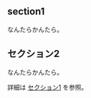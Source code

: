 ## <a name="section1">section1

なんたらかんたら。

## <a name="section2"> セクション2

なんたらかんたら。

詳細は [セクション1](#section1) を参照。
